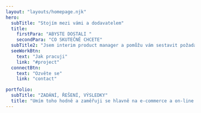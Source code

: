 ```yaml
---
layout: "layouts/homepage.njk"
hero:
  subTitle: "Stojím mezi vámi a dodavatelem"
  title:
    firstPara: "ABYSTE DOSTALI "
    secondPara: "CO SKUTEČNĚ CHCETE"
  subTitle2: "Jsem interim product manager a pomůžu vám sestavit požadavky a specifikaci tak, abyste od dodavatele dostali přesně to, co chcete. Společně stanovíme cíle a vydáme se na cestu, na jejímž konci budou konkrétní výsledky, zisk a spokojení zákazníci."
  seeWorkBtn:
    text: "Jak pracuji"
    link: "#project"
  connectBtn: 
    text: "Ozvěte se"
    link: "contact"

portfolio:
  subTitle: "ZADÁNÍ, ŘEŠENÍ, VÝSLEDKY"
  title: "Umím toho hodně a zaměřuji se hlavně na e-commerce a on-line služby, klientskou komunikaci a informační systémy."
---
```

